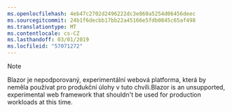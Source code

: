```yaml
---
ms.openlocfilehash: 4eb47c2702d2496222dc3e860a5254d06456deec
ms.sourcegitcommit: 24b1f6decbb17bb22a45166e5fdb0845c65af498
ms.translationtype: MT
ms.contentlocale: cs-CZ
ms.lasthandoff: 03/01/2019
ms.locfileid: "57071272"
---
```

> [!NOTE]
> <span data-ttu-id="c8611-101">Blazor je nepodporovaný, experimentální webová platforma, která by neměla používat pro produkční úlohy v tuto chvíli.</span><span class="sxs-lookup"><span data-stu-id="c8611-101">Blazor is an unsupported, experimental web framework that shouldn't be used for production workloads at this time.</span></span>

